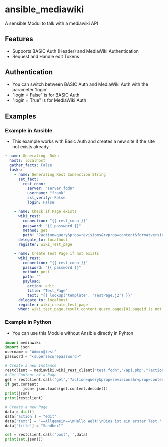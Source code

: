 # ansible_mediawiki
A sensible Modul to talk with a mediawiki API
## Features
* Supports BASIC Auth (Header) and MediaWiki Authentication
* Request and Handle edit Tokens
## Authentication
* You can switch between BASIC Auth and MediaWiki Auth with the parameter 'login'
* "login = False" is for BASIC Auth
* "login = True" is for MediaWiki Auth
## Examples
### Example in Ansible
* This example works with Basic Auth and creates a new site if the site not exists already.
```yaml
- name: Generating  Doku
  hosts: localhost
  gather_facts: False
  tasks:
    - name: Generating Rest Conenction String
      set_fact:
        rest_conn:
          server: "server.fqdn"
          username: "frank"
          ssl_verify: False
          login: False

    - name: Check if Page exists
      wiki_rest:
        connection: "{{ rest_conn }}"
        password: "{{ password }}"
        method: get
        path: "?action=query&prop=revisions&rvprop=content&formatversion=2&titles=Test_Page"
      delegate_to: localhost
      register: wiki_Test_page

    - name: Create Test Page if not exists
      wiki_rest:
        connection: "{{ rest_conn }}"
        password: "{{ password }}"
        method: post
        path: ""
        payload:
          action: edit
          title: "Test_Page"
          text: "{{ lookup('template', 'TestPage.j2') }}"
      delegate_to: localhost
      register: wiki_create_test_page
      when: wiki_test_page.result.content.query.pages[0].pageid is not defined
```
### Example in Python
* You can use this Module without Ansible directly in Pyhton
```python
import mediawiki
import json
username = "Admin@test"
password = "<supersecurepassword>"

# Create a new Instance
restclient = mediawiki.wiki_rest_client("test.fqdn","/api.php","?action=query&meta=tokens&format=json",username,password,True,True,True)
# Get Content of a Page
get = restclient.call('get','?action=query&prop=revisions&rvprop=content&formatversion=2&titles=sandbox4','')
if get.content:
        json= json.loads(get.content.decode())
print(json)
print(restclient)

# Create a new Page
data = dict()
data['action'] = "edit"
data['text'] = '==Allgemein==\nHallo Welt!\nDies ist ein erster Test.'
data['title'] = "Sandbox1"

set = restclient.call('post','',data)
print(set.json())
```
